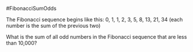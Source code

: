 #FibonacciSumOdds

The Fibonacci sequence begins like this:
0, 1, 1, 2, 3, 5, 8, 13, 21, 34
(each number is the sum of the previous two)

What is the sum of all odd numbers in the Fibonacci sequence that are less
than 10,000?